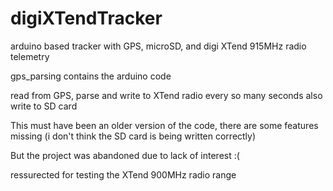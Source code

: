 # digiXTendTracker
arduino based tracker with GPS, microSD, and digi XTend 915MHz radio telemetry

gps_parsing contains the arduino code

read from GPS, parse and write to XTend radio every so many seconds
   also write to SD card
   
This must have been an older version of the code, there are some features missing (i don't think the SD card is being written correctly)

But the project was abandoned due to lack of interest :(

ressurected for testing the XTend 900MHz radio range
